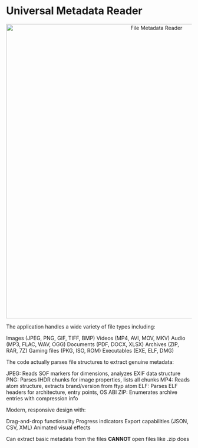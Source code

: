# Universal Metadata Reader
<p align="center">
  <img src="https://cdn.discordapp.com/attachments/1396563817235742820/1396563830754119690/image.png?ex=687e8aec&is=687d396c&hm=0a10ade649df0a440feb47e0f11ceef04548108e2f3ab63b54f1a09e31dbe13b&" alt="File Metadata Reader" width="800"/>
</p>
The application handles a wide variety of file types including:

Images (JPEG, PNG, GIF, TIFF, BMP)
Videos (MP4, AVI, MOV, MKV)
Audio (MP3, FLAC, WAV, OGG)
Documents (PDF, DOCX, XLSX)
Archives (ZIP, RAR, 7Z)
Gaming files (PKG, ISO, ROM)
Executables (EXE, ELF, DMG)

The code actually parses file structures to extract genuine metadata:

JPEG: Reads SOF markers for dimensions, analyzes EXIF data structure
PNG: Parses IHDR chunks for image properties, lists all chunks
MP4: Reads atom structure, extracts brand/version from ftyp atom
ELF: Parses ELF headers for architecture, entry points, OS ABI
ZIP: Enumerates archive entries with compression info

Modern, responsive design with:

Drag-and-drop functionality
Progress indicators
Export capabilities (JSON, CSV, XML)
Animated visual effects

Can extract basic metadata from the files <b> CANNOT </b> open files like .zip does
